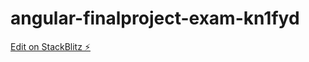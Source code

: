 # angular-finalproject-exam-kn1fyd

[Edit on StackBlitz ⚡️](https://stackblitz.com/edit/angular-finalproject-exam-kn1fyd)